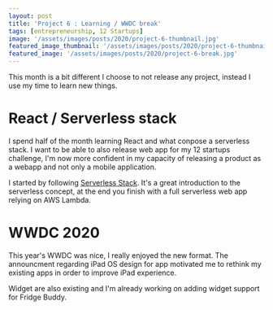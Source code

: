 ```yaml
---
layout: post
title: 'Project 6 : Learning / WWDC break'
tags: [entrepreneurship, 12 Startups]
image: '/assets/images/posts/2020/project-6-thumbnail.jpg'
featured_image_thumbnail: '/assets/images/posts/2020/project-6-thumbnail.jpg'
featured_image: '/assets/images/posts/2020/project-6-break.jpg'
---
```


This month is a bit different I choose to not release any project, instead I use my time to learn new things. 

# React / Serverless stack

I spend half of the month learning React and what conpose a serverless stack. I want to be able to also release web app for my 12 startups challenge, I'm now more confident in my capacity of releasing a product as a webapp and not only a mobile application. 


I started by following [Serverless Stack](https://serverless-stack.com). It's a great introduction to the serverless concept, at the end you finish with a full serverless web app relying on AWS Lambda.

# WWDC 2020

This year's WWDC was nice, I really enjoyed the new format. The announcment regarding iPad OS design for app motivated me to rethink my existing apps in order to improve iPad experience. 

Widget are also existing and I'm already working on adding widget support for Fridge Buddy.
